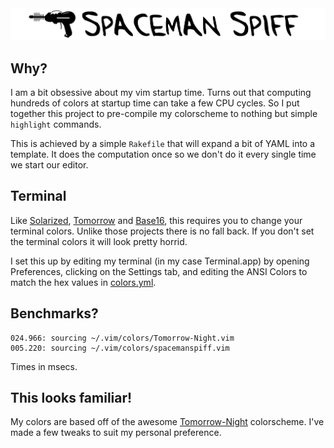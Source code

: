 <img src="https://github.com/csexton/spacemanspiff.vim/raw/master/resources/spacemanspiff.svg" />

## Why?

I am a bit obsessive about my vim startup time. Turns out that computing hundreds of colors at startup time can take a few CPU cycles. So I put together this project to pre-compile my colorscheme to nothing but simple `highlight` commands.

This is achieved by a simple `Rakefile` that will expand a bit of YAML into a template. It does the computation once so we don't do it every single time we start our editor.

## Terminal

Like [Solarized](http://ethanschoonover.com/solarized), [Tomorrow](https://github.com/chriskempson/tomorrow-theme) and [Base16](https://github.com/chriskempson/base16-vim), this requires you to change your terminal colors. Unlike those projects there is no fall back. If you don't set the terminal colors it will look pretty horrid.

I set this up by editing my terminal (in my case Terminal.app) by opening Preferences, clicking on the Settings tab, and editing the ANSI Colors to match the hex values in [colors.yml](https://github.com/csexton/spacemanspiff.vim/blob/master/src/colors.yml).

## Benchmarks?

```
024.966: sourcing ~/.vim/colors/Tomorrow-Night.vim
005.220: sourcing ~/.vim/colors/spacemanspiff.vim
```

Times in msecs.

## This looks familiar!

My colors are based off of the awesome [Tomorrow-Night](https://github.com/chriskempson/tomorrow-theme) colorscheme. I've made a few tweaks to suit my personal preference.
